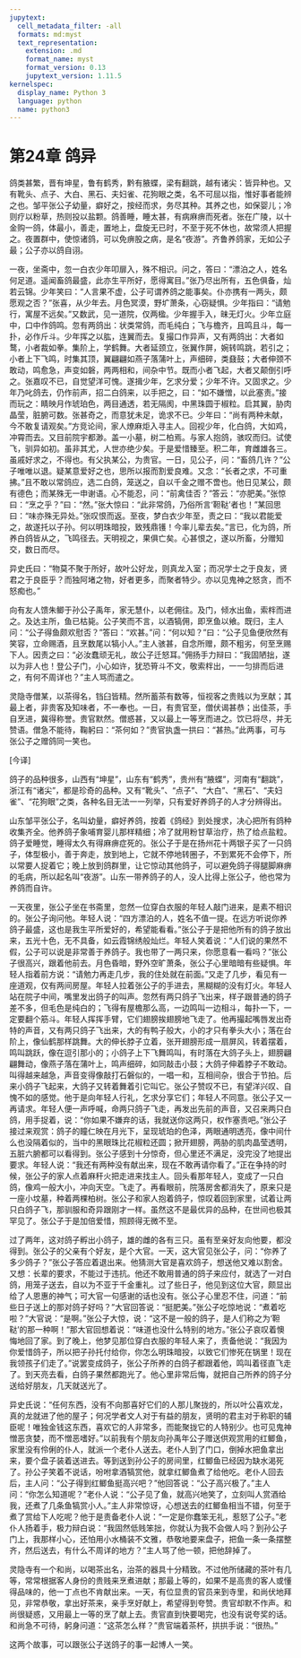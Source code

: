 ```yaml
---
jupytext:
  cell_metadata_filter: -all
  formats: md:myst
  text_representation:
    extension: .md
    format_name: myst
    format_version: 0.13
    jupytext_version: 1.11.5
kernelspec:
  display_name: Python 3
  language: python
  name: python3
---
```

# 第24章 鸽异

鸽类甚繁，晋有坤星，鲁有鹤秀，黔有腋蝶，梁有翻跳，越有诸尖：皆异种也。又有靴头、点子、大白、黑石、夫妇雀、花狗眼之类，名不可屈以指，惟好事者能辨之也。邹平张公子幼量，癖好之，按经而求，务尽其种。其养之也，如保婴儿；冷则疗以粉草，热则投以盐颗。鸽善睡，睡太甚，有病麻痹而死者。张在广陵，以十金购一鸽，体最小，善走，置地上，盘旋无已时，不至于死不休也，故常须人把握之。夜置群中，使惊诸鸽，可以免痹股之病，是名“夜游”。齐鲁养鸽家，无如公子最；公子亦以鸽自诩。

一夜，坐斋中，忽一白衣少年叩扉入，殊不相识。问之，答曰：“漂泊之人，姓名何足道。遥闻畜鸽最盛，此亦生平所好，愿得寓目。”张乃尽出所有，五色俱备，灿若云锦。少年笑曰：“人言果不虚，公子可谓养鸽之能事矣。仆亦携有一两头，颇愿观之否？”张喜，从少年去。月色冥漠，野圹萧条，心窃疑惧。少年指曰：“请勉行，寓屋不远矣。”又数武，见一道院，仅两楹。少年握手入，昧无灯火。少年立庭中，口中作鸽鸣。忽有两鸽出：状类常鸽，而毛纯白；飞与檐齐，且鸣且斗，每一扑，必作斤斗。少年挥之以肱，连翼而去。复撮口作异声，又有两鸽出：大者如鹜，小者裁如拳。集阶上，学鹤舞。大者延颈立，张翼作屏，婉转鸣跳，若引之；小者上下飞鸣，时集其顶，翼翩翩如燕子落蒲叶上，声细碎，类鼗鼓；大者伸颈不敢动，鸣愈急，声变如磐，两两相和，间杂中节。既而小者飞起，大者又颠倒引呼之。张嘉叹不已，自觉望洋可愧。遂揖少年，乞求分爱；少年不许。又固求之。少年乃叱鸽去，仍作前声，招二白鸽来，以手把之，曰：“如不嫌憎，以此塞责。”接而玩之：睛映月作琥珀色，两目通透，若无隔阂，中黑珠圆于椒粒。启其翼，胁肉晶莹，脏腑可数。张甚奇之，而意犹未足，诡求不已。少年曰：“尚有两种未献，今不敢复请观矣。”方竞论间，家人燎麻炬入寻主人。回视少年，化白鸽，大如鸡，冲霄而去。又目前院宇都渺。盖一小墓，树二柏焉。与家人抱鸽，骇叹而归。试使飞，驯异如初。虽非其尤，人世亦绝少矣。于是爱惜臻至。积二年，育雌雄各三。虽戚好求之，不得也。有父执某公，为贵官。一日，见公子，问：“畜鸽几许？”公子唯唯以退。疑某意爱好之也，思所以报而割爱良难。又念：“长者之求，不可重拂。”且不敢以常鸽应，选二白鸽，笼送之，自以千金之赠不啻也。他日见某公，颇有德色；而某殊无一申谢语。心不能忍，问：“前禽佳否？”答云：“亦肥美。”张惊曰：“烹之乎？”曰：“然。”张大惊曰：“此非常鸽，乃俗所言‘靼鞑’者也！”某回思曰：“味亦殊无异处。”张叹恨而返。至夜，梦白衣少年至，责之曰：“我以君能爱之，故遂托以子孙。何以明珠暗投，致残鼎镬！今率儿辈去矣。”言已，化为鸽，所养白鸽皆从之，飞鸣径去。天明视之，果俱亡矣。心甚恨之，遂以所畜，分赠知交，数日而尽。

异史氏曰：“物莫不聚于所好，故叶公好龙，则真龙入室；而况学士之于良友，贤君之于良臣乎？而独阿堵之物，好者更多，而聚者特少。亦以见鬼神之怒贪，而不怒痴也。”

向有友人馈朱鲫于孙公子禹年，家无慧仆，以老佣往。及门，倾水出鱼，索柈而进之。及达主所，鱼已枯毙。公子笑而不言，以酒犒佣，即烹鱼以飨。既归，主人问：“公子得鱼颇欢慰否？”答曰：“欢甚。”问：“何以知？”曰：“公子见鱼便欣然有笑容，立命赐酒，且烹数尾以犒小人。”主人骇甚，自念所赠，颇不粗劣，何至烹赐下人。因责之曰：“必汝蠢顽无礼，故公子迁怒耳。”佣扬手力辩曰：“我固陋拙，遂以为非人也！登公子门，小心如许，犹恐筲斗不文，敬索柈出，一一匀排而后进之，有何不周详也？”主人骂而遣之。

灵隐寺僧某，以茶得名，铛臼皆精。然所蓄茶有数等，恒视客之贵贱以为烹献；其最上者，非贵客及知味者，不一奉也。一日，有贵官至，僧伏谒甚恭；出佳茶，手自烹进，冀得称誉。贵官默然。僧惑甚，又以最上一等烹而进之。饮已将尽，并无赞语。僧急不能待，鞠躬曰：“茶何如？”贵官执盏一拱曰：“甚热。”此两事，可与张公子之赠鸽同一笑也。

[今译]

鸽子的品种很多，山西有“坤星”，山东有“鹤秀”，贵州有“腋蝶”，河南有“翻跳”，浙江有“诸尖”，都是珍奇的品种。又有“靴头”、“点子”、“大白”、“黑石”、“夫妇雀”、“花狗眼”之类，各种名目无法一一列举，只有爱好养鸽子的人才分辨得出。

山东邹平张公子，名叫幼量，癖好养鸽，按着《鸽经》到处搜求，决心把所有鸽种收集齐全。他养鸽子象哺育婴儿那样精细；冷了就用粉甘草治疗，热了给点盐粒。鸽子爱睡觉，睡得太久有得麻痹症死的。张公子于是在扬州花十两银子买了一只鸽子，体型极小，善于奔走，放到地上，它就不停地转圈子，不到累死不会停下，所以常要人捉着它；晚上放到鸽群里，让它惊动其他鸽子，可以避免鸽子得腿脚麻痹的毛病，所以起名叫“夜游”。山东一带养鸽子的人，没人比得上张公子，他也常为养鸽而自许。

一天夜里，张公子坐在书斋里，忽然一位穿白衣服的年轻人敲门进来，是素不相识的。张公子询问他。年轻人说：“四方漂泊的人，姓名不值一提。在远方听说你养鸽子最盛，这也是我生平所爱好的，希望能看看。”张公子于是把他所有的鸽子放出来，五光十色，无不具备，如云霞锦绣般灿烂。年轻人笑着说：“人们说的果然不假，公子可以说是非常善于养鸽子。我也带了一两只来，你愿意看一看吗？”张公子很高兴，跟着他前去。月色昏暗，野外空旷萧条，张公子心里暗暗有些疑惧。年轻人指着前方说：“请勉力再走几步，我的住处就在前面。”又走了几步，看见有一座道观，仅有两间房屋。年轻人拉着张公子的手进去，黑糊糊的没有灯火。年轻人站在院子中间，嘴里发出鸽子的叫声。忽然有两只鸽子飞出来，样子跟普通的鸽子差不多，但毛色是纯白的；飞得有屋檐那么高，一边鸣叫一边相斗，每扑一下，一定要翻个筋斗。年轻人挥挥手臂，它们翅膀挨翅膀地飞走了。他再撮起嘴唇发出奇特的声音，又有两只鸽子飞出来，大的有鸭子般大，小的才只有拳头大小；落在台阶上，像仙鹤那样跳舞。大的伸长脖子立着，张开翅膀形成一扇屏风，转着摆着，鸣叫跳跃，像在逗引那小的；小鸽子上下飞舞鸣叫，有时落在大鸽子头上，翅膀翩翩舞动，像燕子落在蒲叶上，鸣声细碎，如同敲击小鼓；大鸽子伸着脖子不敢动。叫得越来越急，声音变得像敲打石磐似的，一唱一和，互相间杂，很合于节拍。后来小鸽子飞起来，大鸽子又转着舞着引它叫它。张公子赞叹不已，有望洋兴叹、自愧不如的感觉。他于是向年轻人行礼，乞求分享它们；年轻人不同意。张公子又一再请求。年轻人便一声呼喊，命两只鸽子飞走，再发出先前的声音，又召来两只白鸽，用手捉着，说：“你如果不嫌弃的话，我就送你这两只，权作塞责吧。”张公子接过来观赏：鸽子的瞳仁映在月光下，呈现琥珀的色泽，两眼通明透亮，像中间什么也没隔着似的，当中的黑眼珠比花椒粒还圆；掀开翅膀，两胁的肌肉晶莹透明，五脏六腑都可以看得到。张公子感到十分惊奇，但心里还不满足，没完没了地提出要求。年轻人说：“我还有两种没有献出来，现在不敢再请你看了。”正在争持的时候，张公子的家人点着麻秆火把走进来找主人。回头看那年轻人，变成了一只白鸽，像鸡一般大小，冲向天空。飞走了。再看眼前，院落房舍都消失了，原来只是一座小坟墓，种着两棵柏树。张公子和家人抱着鸽子，惊叹着回到家里，试着让两只白鸽子飞，那驯服和奇异跟刚才一样。虽然这不是最优异的品种，在世间也极其罕见了。张公子于是加倍爱惜，照顾得无微不至。

过了两年，这对鸽子孵出小鸽子，雄的雌的各有三只。虽有至亲好友向他要，都没得到。张公子的父亲有个好友，是个大官。一天，这大官见张公子，问：“你养了多少鸽子？”张公子答应着退出来。他猜测大官是喜欢鸽子，想送他又难以割舍。又想：长辈的要求，不能过于违抗。他还不敢用普通的鸽子来应付，就选了一对白鸽，用笼子送去，自以为不亚于千金重礼。过了些日子，他见到这位大官，颇显出给了人恩惠的神气；可大官一句感谢的话也没有。张公子心里忍不住，问道：“前些日子送上的那对鸽子好吗？”大官回答说：“挺肥美。”张公子吃惊地说：“煮着吃啦？”大官说：“是啊。”张公子大惊，说：“这不是一般的鸽子，是人们称之为‘靼鞑’的那一种啊！”那大官回想着说：“味道也没什么特别的地方。”张公子哀叹着懊悔地回了家。到了晚上，他梦见那位穿白衣服的年轻人来了，责备他说：“我因为你爱惜鸽子，所以把子孙托付给你，你怎么明珠暗投，以致它们惨死在锅里！现在我领孩子们走了。”说罢变成鸽子，张公子所养的白鸽子都跟着他，鸣叫着径直飞走了。到天亮去看，白鸽子果然都跑光了。他心里非常后悔，就把自己所养的鸽子分送给好朋友，几天就送光了。

异史氏说：“任何东西，没有不向那喜好它们的人那儿聚拢的，所以叶公喜欢龙，真的龙就进了他的屋子；何况学者文人对于有益的朋友，贤明的君主对于称职的辅臣呢！唯独金钱这东西，喜欢它的人非常多，而能聚拢它的人特别少。也可见鬼神憎恶贪婪，而不憎恶嗜好。”以前我有个朋友向孙禹年公子赠送供观赏用的红鲫鱼，家里没有伶俐的仆人，就派一个老仆人送去。老仆人到了门口，倒掉水把鱼拿出来，要个盘子装着送进去。等到送到孙公子的房间里，红鲫鱼已经因为缺水渴死了。孙公子笑着不说话，吩咐拿酒犒赏他，就拿红鲫鱼煮了给他吃。老仆人回去后，主人问：“公子得到红鲫鱼挺高兴吧？”他回答说：“公子高兴极了。”主人问：“你怎么知道呢？”老仆人说：“公子见了鱼，就高兴地笑了，立刻叫人赏酒给我，还煮了几条鱼犒赏小人。”主人非常惊讶，心想送去的红鲫鱼相当不错，何至于煮了赏给下人吃呢？他于是责备老仆人说：“一定是你蠢笨无礼，惹怒了公子。”老仆人扬着手，极力辩白说：“我固然低贱笨拙，你就认为我不会做人吗？到孙公子门上，我那样小心，还怕用小水桶装不文雅，恭敬地要来盘子，把鱼一条一条摆整齐，然后送去，有什么不周详的地方？”主人骂了他一顿，把他辞掉了。

灵隐寺有一个和尚，以喝茶出名，治茶的器具十分精致。不过他所储藏的茶叶有几等，常常根据客人身份的贵贱来烹煮进献；那最上等的，如果不是高贵的客人或懂得品味的，他一丁点也不肯献出来。一天，有位显贵的官员来到寺里，和尚伏地拜见，非常恭敬，拿出好茶来，亲手烹好献上，希望得到夸赞。贵官却默不作声。和尚很疑惑，又用最上一等的烹了献上去。贵官直到快要喝完，也没有说夸奖的话。和尚急不可待，躬身问道：“这茶怎么样？”贵官端着茶杯，拱拱手说：“很热。”

这两个故事，可以跟张公子送鸽子的事一起博人一笑。


